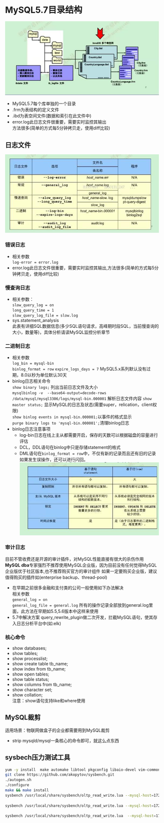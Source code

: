 # MySQL5.7目录结构

![](images/Data_dir01.jpg)

- MySQL5.7每个库单独的一个目录
- .frm为表结构的定义文件
- .ibd为表空间文件(数据和索引在此文件中)
- error.log此日志文件很重要，需要实时监控其输出  
  方法很多(简单的方式每5分钟拷贝走，使用diff比较)

## 日志文件  

![](images/Data_dir02.jpg)

### 错误日志

- 相关参数  
  `log-error = error.log`
- error.log此日志文件很重要，需要实时监控其输出,方法很多(简单的方式每5分钟拷贝走，使用diff比较)


### 慢查询日志
- 相关参数：  
  `slow_query_log = on`  
  `long_query_time = 1`  
  `slow_query_log_file = slow.log`  
- sys.statement_analysis  
   此表有详细SQL数据信息(多少SQL语句请求，高峰期时段SQL，当前慢查询的大小，数量等)，具体分析请读MySQL监控分析章节
   
### 二进制日志
- 相关参数  
  `log_bin = mysql-bin`  
  `binlog_format = row`
  `expire_logs_days = 7` MySQL5.x系列默认没有过期，8.0以秒为单位默认30天
- binlog日志相关命令   
  `show binary logs;` 列出当前日志文件及大小  
  `mysqlbinlog -v  --base64-output=decode-rows  /data/mysql/mysql3306/logs/mysql-bin.000001` 解析日志文件内容
  `show master status;` 显示MySQL的日志及状态(需要super，relication，client权限)  
  `show binlog events in mysql-bin.000001;`以事件的格式显示  
  `purge binary logs to 'mysql-bin.000001';`清理binlog日志  
- binlog日志注意事项
	- log-bin日志在线上主从都需要开启，保存的天数可以根据磁盘的容量进行评估
	- DCL，DDL语句在binlog中只是存储statement的格式
	- DML语句在`binlog_format = row`中，不仅有新的记录而且还有旧的记录  
	  如果发生误操作，还可以进行闪回。  
![](images/Data_dir03.jpg)

### 审计日志
目前不管收费还是开源的审计插件，对MySQL性能直接有很大的杀伤作用  
**MySQL dba**专家强烈不推荐使用MySQL企业版，因为目前没有任何觉得MySQL企业版优于社区版本,也不推荐购买官方的审计组件
如果一定要购买企业版，建议值得购买的插件如(enterprise backup、thread-pool)  
- 在早期之前很多金融和支付类的公司一般使用如下办法解决  
   相关参数  
  `general_log = on`   
  `general_log_file = general.log`
   所有的操作记录全部放到general.log里面，此方法在早期如5.5,5.6版本中这样来使用
- 5.7中解决方案
  query_rewrite_plugin做二次开发，拦截MySQL语句，使其存入日志分析平台中(如:elk)
  
### 核心命令
- show databases;
- show tables;
- show processlist;
- show create table tb_name;
- show index from tb_name;
- show open tables;
- show table status;
- show columns from tb_name;
- show character set;
- show collation;  
注意：show语句支持like和where使用

## MySQL裁剪
适用场景：物联网做盒子的企业都需要用到MySQL裁剪
- strip mysqld/mysql一条核心的命令即可，就这么点东西

## sysbech压力测试工具

```bash
yum -y install  make automake libtool pkgconfig libaio-devel vim-common
git clone https://github.com/akopytov/sysbench.git
./autogen.sh
./configure
make && make install
sysbench /usr/local/share/sysbench/oltp_read_write.lua --mysql-host=172.18.0.11 --mysql-port=3306 --mysql-user=sysbensh --mysql-password=123456 --mysql-db=zst --tables=10 --table_size=100000 --mysql_storage_engine=Innodb cleanup

sysbench /usr/local/share/sysbench/oltp_read_write.lua --mysql-host=172.18.0.11 --mysql-port=3306 --mysql-user=sysbensh --mysql-password=123456 --mysql-db=zst --tables=10 --table_size=100000 --mysql_storage_engine=Innodb prepare

sysbench /usr/local/share/sysbench/oltp_read_write.lua  --mysql-host=172.18.0.11 --mysql-port=3306 --mysql-user=sysbensh --mysql-password=123456 --mysql-db=zst --tables=10 --table_size=100000 --mysql_storage_engine=Innodb --threads=10 --time=3600 --warmup-time=100 --report-interval=10 --rand-type=uniform run
```